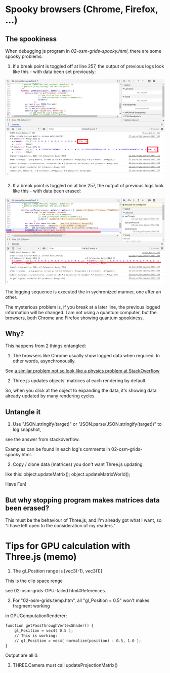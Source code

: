 # Spooky browsers (Chrome, Firefox, ...)

## The spookiness
When debugging js program in <i>02-osm-grids-spooky.html</i>, there are some spooky problems:

1. If a break point is toggled off at line 257, the output of previous logs look like this - with data been set previously:

![output with translate z = -200](spooky/1.png)

2. If a break point is toggled on at line 257, the output of previous logs look like this - with data been erased:

![output with translate z = 0](spooky/2.png)

The logging sequence is executed the in sychronized manner, one after an other.

The mysterious problem is, if you break at a later line, the previous logged information will be changed.
I am not using a quantum computer, but the browsers, both Chrome and Firefox showing quantum spookiness.

## Why?

This happens from 2 things entangled:

1. The browsers like Chrome usually show logged data when required. In other words, asynchronouslly.

See [a similar problem not so look like a physics problem at StackOverflow](https://stackoverflow.com/questions/23429203/weird-behavior-with-objects-console-log)

2. Three.js updates objects' matrices at each rendering by default.

So, when you click at the object to expanding the data,
it's showing data already updated by many rendering cycles.

## Untangle it

1. Use "JSON.stringify(target)" or "JSON.parse(JSON.stringify(target))" to log snapshot,

see the answer from stackoverflow.

Examples can be found in each log's comments in 02-osm-grids-spooky.html.

2. Copy / clone data (matrices) you don't want Three.js updating.

like this:
    object.updateMatrix();
    object.updateMatrixWorld();

Have Fun!

## But why stopping program makes matrices data been erased?

This must be the behaviour of Three.js, and I'm already got what I want,
so "I have left open to the consideration of my readers."

# Tips for GPU calculation with Three.js (memo)

1. The gl_Position range is [vec3(-1), vec3(1)]

This is the clip space renge

see 02-osm-grids-GPU-failed.html#References.

2. For "02-osm-grids.temp.htm", all "gl_Position = 0.5" won't makes fragment working

in GPUComputationRenderer:

    function getPassThroughVertexShader() {
        gl_Position = vec4( 0.5 );
        // This is working:
        // gl_Position = vec4( normalize(position) - 0.5, 1.0 );
    }

Output are all 0.

3. THREE.Camera must call updateProjectionMatrix()
